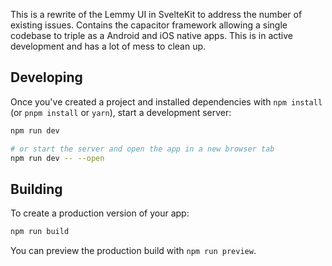 This is a rewrite of the Lemmy UI in SvelteKit to address the number of existing issues. Contains the capacitor framework allowing a single codebase to triple as a Android and iOS native apps. This is in active development and has a lot of mess to clean up.


## Developing

Once you've created a project and installed dependencies with `npm install` (or `pnpm install` or `yarn`), start a development server:

```bash
npm run dev

# or start the server and open the app in a new browser tab
npm run dev -- --open
```

## Building

To create a production version of your app:

```bash
npm run build
```

You can preview the production build with `npm run preview`.
